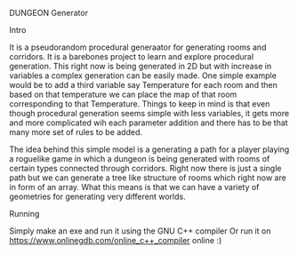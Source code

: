 DUNGEON Generator

Intro

It is a pseudorandom procedural generaator for generating rooms and corridors. It is a barebones project to learn and explore procedural generation. This right now is being generated in 2D but with increase in variables a complex generation can be easily made. One simple example would be to add a third variable say Temperature for each room and then based on that temperature we can place the map of that room corresponding to that Temperature. Things to keep in mind is that even though procedural generation seems simple with less variables, it gets more and more complicated wih each parameter addition and there has to be that many more set of rules to be added.

The idea behind this simple model is a generating a path for a player playing a roguelike game in which a dungeon is being generated with rooms of certain types connected through corridors. Right now there is just a single path but we can generate a tree like structure of rooms which right now are in form of an array. What this means is that we can have a variety of geometries for generating very different worlds.

Running

Simply make an exe and run it using the GNU C++ compiler
Or run it on https://www.onlinegdb.com/online_c++_compiler online :)

